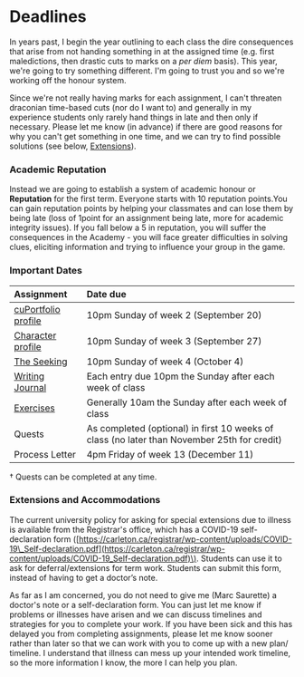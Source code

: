 # Deadlines

In years past, I begin the year outlining to each class the dire consequences that arise from not handing something in at the assigned time \(e.g. first maledictions, then drastic cuts to marks on a _per diem_ basis\). This year, we're going to try something different. I'm going to trust you and so we're working off the honour system. 

Since we're not really having marks for each assignment, I can't threaten draconian time-based cuts \(nor do I want to\) and generally in my experience students only rarely hand things in late  and then only if necessary. Please let me know \(in advance\) if there are good reasons for why you can't get something in one time, and we can try to find possible solutions \(see below, [Extensions](deadlines.md#extensions-and-accommodations)\).

### Academic Reputation

Instead we are going to establish a system of academic honour or **Reputation** for the first term. Everyone starts with 10 reputation points.You can gain reputation points by helping your classmates and can lose them by being late \(loss of 1point for an assignment being late, more for academic integrity issues\). If you fall below a 5 in reputation, you will suffer the consequences in the Academy - you will face greater difficulties in solving clues, eliciting information and trying to influence your group in the game. 

### Important Dates

| Assignment | Date due |
| :--- | :--- |
| [cuPortfolio profile](coursework/reflections/profile.md) | 10pm Sunday of week 2 \(September 20\) |
| [Character profile](coursework/reflections/character-profile.md) | 10pm Sunday of week 3 \(September 27\) |
| [The Seeking](coursework/quests.md#the-seeking) | 10pm Sunday of week 4  \(October 4\) |
| [Writing Journal](coursework/reflections/) | Each entry due 10pm the Sunday after each week of class |
| [Exercises](coursework/assignments/) | Generally 10am the Sunday after each week of class |
| Quests | As completed \(optional\) in first 10 weeks of class \(no later than November 25th for credit\) |
| Process Letter | 4pm Friday of week 13 \(December 11\) |

† Quests can be completed at any time. 

### Extensions and Accommodations

The current university policy for asking for special extensions due to illness is available from the Registrar's office, which has a COVID-19 self-declaration form \([https://carleton.ca/registrar/wp-content/uploads/COVID-19\_Self-declaration.pdf](https://carleton.ca/registrar/wp-content/uploads/COVID-19_Self-declaration.pdf)\). Students can use it to ask for deferral/extensions for term work.  Students can submit this form, instead of having to get a doctor’s note.

As far as I am concerned, you do not need to give me \(Marc Saurette\) a doctor's note or a self-declaration form. You can just let me know if problems or illnesses have arisen and we can discuss timelines and strategies for you to complete your work. If you have been sick and this has delayed you from completing assignments, please let me know sooner rather than later so that we can work with you to come up with a new plan/ timeline. I understand that illness can mess up your intended work timeline, so the more information I know, the more I can help you plan.



